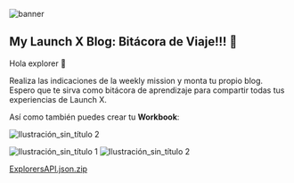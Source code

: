 ![banner](https://user-images.githubusercontent.com/17634377/155042185-d8a46812-04aa-4534-88e6-cdfb8b3f02f6.png)

## My Launch X Blog: Bitácora de Viaje!!! 🚀

Hola explorer 👋 

Realiza las indicaciones de la weekly mission y monta tu propio blog. Espero que te sirva como bitácora de aprendizaje para compartir todas tus experiencias de Launch X. 

Así como también puedes crear tu **Workbook**:

![Ilustración_sin_título 2](https://user-images.githubusercontent.com/17634377/156294681-a7d2feb4-d41e-464f-9dbf-0fbc781aa056.png)

![Ilustración_sin_título 1](https://user-images.githubusercontent.com/17634377/165124418-8396bcb9-9845-494d-a362-7be3db99b748.png)
![Ilustración_sin_título 2](https://user-images.githubusercontent.com/17634377/165124419-d36542e5-65ad-47ba-ad56-5180990433d6.png)

[ExplorersAPI.json.zip](https://github.com/carlogilmar/my_launchx_blog/files/8600585/ExplorersAPI.json.zip)
